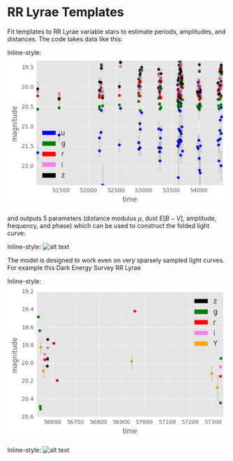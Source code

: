 # RR Lyrae Templates

Fit templates to RR Lyrae variable stars to estimate periods, amplitudes, and distances. The code takes data like this:

Inline-style: 
![alt text](figs/sdss.png "SDSS Stripe 82 RR Lyrae Light Curve")

and outputs 5 parameters (distance modulus $\mu$, dust $E[B-V]$, amplitude, frequency, and phase) which can be used to construct the folded light curve:

Inline-style: 
![alt text](figs/sdss_fold.png "SDSS Stripe 82 RR Lyrae Folded Light Curve")


The model is designed to work even on very sparsely sampled light curves. For example this Dark Energy Survey RR Lyrae

Inline-style: 
![alt text](figs/des.png "DES Light Curve")


Inline-style: 
![alt text](figs/des_fold.png "DES Light Curve")



